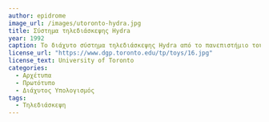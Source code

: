 ```yaml
---
author: epidrome
image_url: /images/utoronto-hydra.jpg
title: Σύστημα τηλεδιάσκεψης Hydra
year: 1992 
caption: To διάχυτο σύστημα τηλεδιάσκεψης Hydra από το πανεπιστήμιο του Τορόντο χρησιμοποιεί ξεχωριστά υποσυστήματα οθόνης, κάμερας και ηχείου, έτσι ώστε να υπάρχει σαφής αίσθηση στην κατεύθυνση του βλέματος και του ήχου. Για κάθε συνεργάτη σε μια τηλεδιάσκεψη απαιτείται μια αντιπροσωπευτική πολυμεσική συσκευή, οπότε για μια συνάντηση τεσσάρων, απαιτείται ο καθένας να έχει τρεις τέτοιες συσκευές πάνω στο γραφείο.
license_url: "https://www.dgp.toronto.edu/tp/toys/16.jpg" 
license_text: University of Toronto 
categories:
  - Αρχέτυπα 
  - Πρωτότυπο
  - Διάχυτος Υπολογισμός 
tags:
  - Τηλεδιάσκεψη 
---
```

